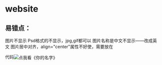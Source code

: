 # website
## 易错点：
图片不显示
Psd格式的不显示，jpg,gif都可以
图片名称是中文不显示——改成英文
图片居中对齐，align="center"属性不好使，需要放在<div align="center"></div>
代码<img src="images/timg.psd" alt="点我看《你的名字》" align="center"/> 
